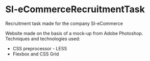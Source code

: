 # SI-eCommerceRecruitmentTask
Recruitment task made for the company SI-eCommerce

Website made on the basis of a mock-up from Adobe Photoshop.
Techniques and technologies used:
- CSS preprocessor - LESS
- Flexbox and CSS Grid
